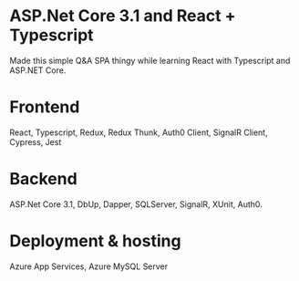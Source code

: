 # ASP.Net Core 3.1 and React + Typescript

Made this simple Q&A SPA thingy while learning React with Typescript and ASP.NET Core.


# Frontend 
React, Typescript, Redux, Redux Thunk, Auth0 Client, SignalR Client, Cypress, Jest


# Backend
ASP.Net Core 3.1, DbUp, Dapper, SQLServer, SignalR, XUnit, Auth0.


# Deployment & hosting
Azure App Services, Azure MySQL Server
